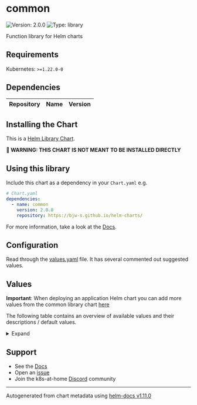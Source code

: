 # common

![Version: 2.0.0](https://img.shields.io/badge/Version-2.0.0-informational?style=flat-square) ![Type: library](https://img.shields.io/badge/Type-library-informational?style=flat-square)

Function library for Helm charts

## Requirements

Kubernetes: `>=1.22.0-0`

## Dependencies

| Repository | Name | Version |
| ---------- | ---- | ------- |

## Installing the Chart

This is a [Helm Library Chart](https://helm.sh/docs/topics/library_charts/#helm).

**🚨 WARNING: THIS CHART IS NOT MEANT TO BE INSTALLED DIRECTLY**

## Using this library

Include this chart as a dependency in your `Chart.yaml` e.g.

```yaml
# Chart.yaml
dependencies:
  - name: common
    version: 2.0.0
    repository: https://bjw-s.github.io/helm-charts/
```

For more information, take a look at the [Docs](http://bjw-s.github.io/helm-charts/docs/common-library/introduction/).

## Configuration

Read through the [values.yaml](./values.yaml) file. It has several commented out suggested values.

## Values

**Important**: When deploying an application Helm chart you can add more values from the common library chart [here](https://github.com/bjw-s/helm-charts/tree/main/charts/library/common)

The following table contains an overview of available values and their descriptions / default values.

<details>
<summary>Expand</summary>

| Key                                                       | Type   | Default                                                                                                                                                                                                                                                                                                                                                                                                                                                                        | Description                                                                                                                                                                                                                                                                                                                                                                                                                                                                                                                                                                |
| --------------------------------------------------------- | ------ | ------------------------------------------------------------------------------------------------------------------------------------------------------------------------------------------------------------------------------------------------------------------------------------------------------------------------------------------------------------------------------------------------------------------------------------------------------------------------------ | -------------------------------------------------------------------------------------------------------------------------------------------------------------------------------------------------------------------------------------------------------------------------------------------------------------------------------------------------------------------------------------------------------------------------------------------------------------------------------------------------------------------------------------------------------------------------- |
| configMaps                                                | object | See below                                                                                                                                                                                                                                                                                                                                                                                                                                                                      | Configure configMaps for the chart here. Additional configMaps can be added by adding a dictionary key similar to the 'config' object.                                                                                                                                                                                                                                                                                                                                                                                                                                     |
| configMaps.config.annotations                             | object | `{}`                                                                                                                                                                                                                                                                                                                                                                                                                                                                           | Annotations to add to the configMap                                                                                                                                                                                                                                                                                                                                                                                                                                                                                                                                        |
| configMaps.config.data                                    | object | `{}`                                                                                                                                                                                                                                                                                                                                                                                                                                                                           | configMap data content. Helm template enabled.                                                                                                                                                                                                                                                                                                                                                                                                                                                                                                                             |
| configMaps.config.enabled                                 | bool   | `false`                                                                                                                                                                                                                                                                                                                                                                                                                                                                        | Enables or disables the configMap                                                                                                                                                                                                                                                                                                                                                                                                                                                                                                                                          |
| configMaps.config.labels                                  | object | `{}`                                                                                                                                                                                                                                                                                                                                                                                                                                                                           | Labels to add to the configMap                                                                                                                                                                                                                                                                                                                                                                                                                                                                                                                                             |
| controllers.main.annotations                              | object | `{}`                                                                                                                                                                                                                                                                                                                                                                                                                                                                           | Set annotations on the deployment/statefulset/daemonset/cronjob                                                                                                                                                                                                                                                                                                                                                                                                                                                                                                            |
| controllers.main.containers.main.args                     | list   | `[]`                                                                                                                                                                                                                                                                                                                                                                                                                                                                           | Override the args for the default container                                                                                                                                                                                                                                                                                                                                                                                                                                                                                                                                |
| controllers.main.containers.main.command                  | list   | `[]`                                                                                                                                                                                                                                                                                                                                                                                                                                                                           | Override the command(s) for the default container                                                                                                                                                                                                                                                                                                                                                                                                                                                                                                                          |
| controllers.main.containers.main.env                      | string | `nil`                                                                                                                                                                                                                                                                                                                                                                                                                                                                          | Environment variables. Template enabled. Syntax options: A) TZ: UTC B) PASSWD: '{{ .Release.Name }}' C) PASSWD: configMapKeyRef: name: config-map-name key: key-name D) PASSWD: valueFrom: secretKeyRef: name: secret-name key: key-name ... E) - name: TZ value: UTC F) - name: TZ value: '{{ .Release.Name }}'                                                                                                                                                                                                                                                           |
| controllers.main.containers.main.envFrom                  | list   | `[]`                                                                                                                                                                                                                                                                                                                                                                                                                                                                           | Secrets and/or ConfigMaps that will be loaded as environment variables. [[ref]](https://unofficial-kubernetes.readthedocs.io/en/latest/tasks/configure-pod-container/configmap/#use-case-consume-configmap-in-environment-variables)                                                                                                                                                                                                                                                                                                                                       |
| controllers.main.containers.main.image.pullPolicy         | string | `nil`                                                                                                                                                                                                                                                                                                                                                                                                                                                                          | image pull policy                                                                                                                                                                                                                                                                                                                                                                                                                                                                                                                                                          |
| controllers.main.containers.main.image.repository         | string | `nil`                                                                                                                                                                                                                                                                                                                                                                                                                                                                          | image repository                                                                                                                                                                                                                                                                                                                                                                                                                                                                                                                                                           |
| controllers.main.containers.main.image.tag                | string | `nil`                                                                                                                                                                                                                                                                                                                                                                                                                                                                          | image tag                                                                                                                                                                                                                                                                                                                                                                                                                                                                                                                                                                  |
| controllers.main.containers.main.lifecycle                | object | `{}`                                                                                                                                                                                                                                                                                                                                                                                                                                                                           | Configure the lifecycle for the container                                                                                                                                                                                                                                                                                                                                                                                                                                                                                                                                  |
| controllers.main.containers.main.nameOverride             | string | `nil`                                                                                                                                                                                                                                                                                                                                                                                                                                                                          | Override the container name                                                                                                                                                                                                                                                                                                                                                                                                                                                                                                                                                |
| controllers.main.containers.main.order                    | int    | 99                                                                                                                                                                                                                                                                                                                                                                                                                                                                             | Override the default container order Containers get sorted alphanumerically by the `<order>-<identifier>` combination.                                                                                                                                                                                                                                                                                                                                                                                                                                                     |
| controllers.main.containers.main.probes                   | object | See below                                                                                                                                                                                                                                                                                                                                                                                                                                                                      | [[ref]](https://kubernetes.io/docs/tasks/configure-pod-container/configure-liveness-readiness-startup-probes/)                                                                                                                                                                                                                                                                                                                                                                                                                                                             |
| controllers.main.containers.main.probes.liveness          | object | See below                                                                                                                                                                                                                                                                                                                                                                                                                                                                      | Liveness probe configuration                                                                                                                                                                                                                                                                                                                                                                                                                                                                                                                                               |
| controllers.main.containers.main.probes.liveness.custom   | bool   | `false`                                                                                                                                                                                                                                                                                                                                                                                                                                                                        | Set this to `true` if you wish to specify your own livenessProbe                                                                                                                                                                                                                                                                                                                                                                                                                                                                                                           |
| controllers.main.containers.main.probes.liveness.enabled  | bool   | `true`                                                                                                                                                                                                                                                                                                                                                                                                                                                                         | Enable the liveness probe                                                                                                                                                                                                                                                                                                                                                                                                                                                                                                                                                  |
| controllers.main.containers.main.probes.liveness.spec     | object | See below                                                                                                                                                                                                                                                                                                                                                                                                                                                                      | The spec field contains the values for the default livenessProbe. If you selected `custom: true`, this field holds the definition of the livenessProbe.                                                                                                                                                                                                                                                                                                                                                                                                                    |
| controllers.main.containers.main.probes.liveness.type     | string | "TCP"                                                                                                                                                                                                                                                                                                                                                                                                                                                                          | sets the probe type when not using a custom probe                                                                                                                                                                                                                                                                                                                                                                                                                                                                                                                          |
| controllers.main.containers.main.probes.readiness         | object | See below                                                                                                                                                                                                                                                                                                                                                                                                                                                                      | Redainess probe configuration                                                                                                                                                                                                                                                                                                                                                                                                                                                                                                                                              |
| controllers.main.containers.main.probes.readiness.custom  | bool   | `false`                                                                                                                                                                                                                                                                                                                                                                                                                                                                        | Set this to `true` if you wish to specify your own readinessProbe                                                                                                                                                                                                                                                                                                                                                                                                                                                                                                          |
| controllers.main.containers.main.probes.readiness.enabled | bool   | `true`                                                                                                                                                                                                                                                                                                                                                                                                                                                                         | Enable the readiness probe                                                                                                                                                                                                                                                                                                                                                                                                                                                                                                                                                 |
| controllers.main.containers.main.probes.readiness.spec    | object | See below                                                                                                                                                                                                                                                                                                                                                                                                                                                                      | The spec field contains the values for the default readinessProbe. If you selected `custom: true`, this field holds the definition of the readinessProbe.                                                                                                                                                                                                                                                                                                                                                                                                                  |
| controllers.main.containers.main.probes.readiness.type    | string | "TCP"                                                                                                                                                                                                                                                                                                                                                                                                                                                                          | sets the probe type when not using a custom probe                                                                                                                                                                                                                                                                                                                                                                                                                                                                                                                          |
| controllers.main.containers.main.probes.startup           | object | See below                                                                                                                                                                                                                                                                                                                                                                                                                                                                      | Startup probe configuration                                                                                                                                                                                                                                                                                                                                                                                                                                                                                                                                                |
| controllers.main.containers.main.probes.startup.custom    | bool   | `false`                                                                                                                                                                                                                                                                                                                                                                                                                                                                        | Set this to `true` if you wish to specify your own startupProbe                                                                                                                                                                                                                                                                                                                                                                                                                                                                                                            |
| controllers.main.containers.main.probes.startup.enabled   | bool   | `true`                                                                                                                                                                                                                                                                                                                                                                                                                                                                         | Enable the startup probe                                                                                                                                                                                                                                                                                                                                                                                                                                                                                                                                                   |
| controllers.main.containers.main.probes.startup.spec      | object | See below                                                                                                                                                                                                                                                                                                                                                                                                                                                                      | The spec field contains the values for the default startupProbe. If you selected `custom: true`, this field holds the definition of the startupProbe.                                                                                                                                                                                                                                                                                                                                                                                                                      |
| controllers.main.containers.main.probes.startup.type      | string | "TCP"                                                                                                                                                                                                                                                                                                                                                                                                                                                                          | sets the probe type when not using a custom probe                                                                                                                                                                                                                                                                                                                                                                                                                                                                                                                          |
| controllers.main.containers.main.resources                | object | `{}`                                                                                                                                                                                                                                                                                                                                                                                                                                                                           | Set the resource requests / limits for the container.                                                                                                                                                                                                                                                                                                                                                                                                                                                                                                                      |
| controllers.main.containers.main.securityContext          | object | `{}`                                                                                                                                                                                                                                                                                                                                                                                                                                                                           | Configure the Security Context for the container                                                                                                                                                                                                                                                                                                                                                                                                                                                                                                                           |
| controllers.main.containers.main.terminationMessagePath   | string | `nil`                                                                                                                                                                                                                                                                                                                                                                                                                                                                          | [[ref](https://kubernetes.io/docs/reference/kubernetes-api/workload-resources/pod-v1/#lifecycle-1)]                                                                                                                                                                                                                                                                                                                                                                                                                                                                        |
| controllers.main.containers.main.terminationMessagePolicy | string | `nil`                                                                                                                                                                                                                                                                                                                                                                                                                                                                          | [[ref](https://kubernetes.io/docs/reference/kubernetes-api/workload-resources/pod-v1/#lifecycle-1)]                                                                                                                                                                                                                                                                                                                                                                                                                                                                        |
| controllers.main.cronjob                                  | object | See below                                                                                                                                                                                                                                                                                                                                                                                                                                                                      | CronJob configuration. Required only when using `controller.type: cronjob`.                                                                                                                                                                                                                                                                                                                                                                                                                                                                                                |
| controllers.main.cronjob.backoffLimit                     | int    | `6`                                                                                                                                                                                                                                                                                                                                                                                                                                                                            | Limits the number of times a failed job will be retried                                                                                                                                                                                                                                                                                                                                                                                                                                                                                                                    |
| controllers.main.cronjob.concurrencyPolicy                | string | `"Forbid"`                                                                                                                                                                                                                                                                                                                                                                                                                                                                     | Specifies how to treat concurrent executions of a job that is created by this cron job valid values are Allow, Forbid or Replace                                                                                                                                                                                                                                                                                                                                                                                                                                           |
| controllers.main.cronjob.failedJobsHistory                | int    | `1`                                                                                                                                                                                                                                                                                                                                                                                                                                                                            | The number of failed Jobs to keep                                                                                                                                                                                                                                                                                                                                                                                                                                                                                                                                          |
| controllers.main.cronjob.schedule                         | string | `"*/20 * * * *"`                                                                                                                                                                                                                                                                                                                                                                                                                                                               | Sets the CronJob time when to execute your jobs                                                                                                                                                                                                                                                                                                                                                                                                                                                                                                                            |
| controllers.main.cronjob.startingDeadlineSeconds          | int    | `30`                                                                                                                                                                                                                                                                                                                                                                                                                                                                           | The deadline in seconds for starting the job if it misses its scheduled time for any reason                                                                                                                                                                                                                                                                                                                                                                                                                                                                                |
| controllers.main.cronjob.successfulJobsHistory            | int    | `1`                                                                                                                                                                                                                                                                                                                                                                                                                                                                            | The number of succesful Jobs to keep                                                                                                                                                                                                                                                                                                                                                                                                                                                                                                                                       |
| controllers.main.cronjob.ttlSecondsAfterFinished          | string | `nil`                                                                                                                                                                                                                                                                                                                                                                                                                                                                          | If this field is set, ttlSecondsAfterFinished after the Job finishes, it is eligible to be automatically deleted.                                                                                                                                                                                                                                                                                                                                                                                                                                                          |
| controllers.main.enabled                                  | bool   | `true`                                                                                                                                                                                                                                                                                                                                                                                                                                                                         | enable the controller.                                                                                                                                                                                                                                                                                                                                                                                                                                                                                                                                                     |
| controllers.main.initContainers                           | object | `{}`                                                                                                                                                                                                                                                                                                                                                                                                                                                                           | Specify any initContainers here as dictionary items. Each initContainer should have its own key initContainers get sorted alphanumerically by the `<order>-<identifier>` combination.                                                                                                                                                                                                                                                                                                                                                                                      |
| controllers.main.labels                                   | object | `{}`                                                                                                                                                                                                                                                                                                                                                                                                                                                                           | Set labels on the deployment/statefulset/daemonset/cronjob                                                                                                                                                                                                                                                                                                                                                                                                                                                                                                                 |
| controllers.main.pod                                      | object | `{}`                                                                                                                                                                                                                                                                                                                                                                                                                                                                           |                                                                                                                                                                                                                                                                                                                                                                                                                                                                                                                                                                            |
| controllers.main.replicas                                 | int    | `1`                                                                                                                                                                                                                                                                                                                                                                                                                                                                            | Number of desired pods. When using a HorizontalPodAutoscaler, set this to `null`.                                                                                                                                                                                                                                                                                                                                                                                                                                                                                          |
| controllers.main.revisionHistoryLimit                     | int    | `3`                                                                                                                                                                                                                                                                                                                                                                                                                                                                            | ReplicaSet revision history limit                                                                                                                                                                                                                                                                                                                                                                                                                                                                                                                                          |
| controllers.main.rollingUpdate.partition                  | string | `nil`                                                                                                                                                                                                                                                                                                                                                                                                                                                                          | Set statefulset RollingUpdate partition                                                                                                                                                                                                                                                                                                                                                                                                                                                                                                                                    |
| controllers.main.rollingUpdate.surge                      | string | `nil`                                                                                                                                                                                                                                                                                                                                                                                                                                                                          | Set deployment RollingUpdate max surge                                                                                                                                                                                                                                                                                                                                                                                                                                                                                                                                     |
| controllers.main.rollingUpdate.unavailable                | string | `nil`                                                                                                                                                                                                                                                                                                                                                                                                                                                                          | Set deployment RollingUpdate max unavailable                                                                                                                                                                                                                                                                                                                                                                                                                                                                                                                               |
| controllers.main.statefulset                              | object | `{"podManagementPolicy":null,"volumeClaimTemplates":[]}`                                                                                                                                                                                                                                                                                                                                                                                                                       | StatefulSet configuration. Required only when using `controller.type: statefulset`.                                                                                                                                                                                                                                                                                                                                                                                                                                                                                        |
| controllers.main.statefulset.podManagementPolicy          | string | `nil`                                                                                                                                                                                                                                                                                                                                                                                                                                                                          | Set podManagementPolicy, valid values are Parallel and OrderedReady (default).                                                                                                                                                                                                                                                                                                                                                                                                                                                                                             |
| controllers.main.statefulset.volumeClaimTemplates         | list   | `[]`                                                                                                                                                                                                                                                                                                                                                                                                                                                                           | Used to create individual disks for each instance.                                                                                                                                                                                                                                                                                                                                                                                                                                                                                                                         |
| controllers.main.strategy                                 | string | `nil`                                                                                                                                                                                                                                                                                                                                                                                                                                                                          | Set the controller upgrade strategy For Deployments, valid values are Recreate (default) and RollingUpdate. For StatefulSets, valid values are OnDelete and RollingUpdate (default). DaemonSets/CronJobs ignore this.                                                                                                                                                                                                                                                                                                                                                      |
| controllers.main.type                                     | string | `"deployment"`                                                                                                                                                                                                                                                                                                                                                                                                                                                                 | Set the controller type. Valid options are deployment, daemonset, statefulset or cronjob                                                                                                                                                                                                                                                                                                                                                                                                                                                                                   |
| defaultPodOptions                                         | object | `{"affinity":{},"annotations":{},"automountServiceAccountToken":true,"dnsConfig":{},"dnsPolicy":null,"enableServiceLinks":true,"hostAliases":[],"hostIPC":false,"hostNetwork":false,"hostPID":false,"hostname":null,"imagePullSecrets":[],"labels":{},"nodeSelector":{},"priorityClassName":null,"restartPolicy":null,"runtimeClassName":null,"schedulerName":null,"securityContext":{},"terminationGracePeriodSeconds":null,"tolerations":[],"topologySpreadConstraints":[]}` | Set default options for all controllers / pods here Each of these options can be overridden on a Controller level                                                                                                                                                                                                                                                                                                                                                                                                                                                          |
| defaultPodOptions.affinity                                | object | `{}`                                                                                                                                                                                                                                                                                                                                                                                                                                                                           | Defines affinity constraint rules. [[ref]](https://kubernetes.io/docs/concepts/scheduling-eviction/assign-pod-node/#affinity-and-anti-affinity)                                                                                                                                                                                                                                                                                                                                                                                                                            |
| defaultPodOptions.annotations                             | object | `{}`                                                                                                                                                                                                                                                                                                                                                                                                                                                                           | Set annotations on the Pod. Pod-specific values will be merged with this.                                                                                                                                                                                                                                                                                                                                                                                                                                                                                                  |
| defaultPodOptions.automountServiceAccountToken            | bool   | `true`                                                                                                                                                                                                                                                                                                                                                                                                                                                                         | Specifies whether a service account token should be automatically mounted.                                                                                                                                                                                                                                                                                                                                                                                                                                                                                                 |
| defaultPodOptions.dnsConfig                               | object | `{}`                                                                                                                                                                                                                                                                                                                                                                                                                                                                           | Configuring the ndots option may resolve nslookup issues on some Kubernetes setups.                                                                                                                                                                                                                                                                                                                                                                                                                                                                                        |
| defaultPodOptions.dnsPolicy                               | string | `nil`                                                                                                                                                                                                                                                                                                                                                                                                                                                                          | Defaults to "ClusterFirst" if hostNetwork is false and "ClusterFirstWithHostNet" if hostNetwork is true.                                                                                                                                                                                                                                                                                                                                                                                                                                                                   |
| defaultPodOptions.enableServiceLinks                      | bool   | `true`                                                                                                                                                                                                                                                                                                                                                                                                                                                                         | Enable/disable the generation of environment variables for services. [[ref]](https://kubernetes.io/docs/concepts/services-networking/connect-applications-service/#accessing-the-service)                                                                                                                                                                                                                                                                                                                                                                                  |
| defaultPodOptions.hostAliases                             | list   | `[]`                                                                                                                                                                                                                                                                                                                                                                                                                                                                           | Use hostAliases to add custom entries to /etc/hosts - mapping IP addresses to hostnames. [[ref]](https://kubernetes.io/docs/concepts/services-networking/add-entries-to-pod-etc-hosts-with-host-aliases/)                                                                                                                                                                                                                                                                                                                                                                  |
| defaultPodOptions.hostIPC                                 | bool   | `false`                                                                                                                                                                                                                                                                                                                                                                                                                                                                        | Use the host's ipc namespace                                                                                                                                                                                                                                                                                                                                                                                                                                                                                                                                               |
| defaultPodOptions.hostNetwork                             | bool   | `false`                                                                                                                                                                                                                                                                                                                                                                                                                                                                        | When using hostNetwork make sure you set dnsPolicy to `ClusterFirstWithHostNet`                                                                                                                                                                                                                                                                                                                                                                                                                                                                                            |
| defaultPodOptions.hostPID                                 | bool   | `false`                                                                                                                                                                                                                                                                                                                                                                                                                                                                        | Use the host's pid namespace                                                                                                                                                                                                                                                                                                                                                                                                                                                                                                                                               |
| defaultPodOptions.hostname                                | string | `nil`                                                                                                                                                                                                                                                                                                                                                                                                                                                                          | Allows specifying explicit hostname setting                                                                                                                                                                                                                                                                                                                                                                                                                                                                                                                                |
| defaultPodOptions.imagePullSecrets                        | list   | `[]`                                                                                                                                                                                                                                                                                                                                                                                                                                                                           | Set image pull secrets                                                                                                                                                                                                                                                                                                                                                                                                                                                                                                                                                     |
| defaultPodOptions.labels                                  | object | `{}`                                                                                                                                                                                                                                                                                                                                                                                                                                                                           | Set labels on the Pod. Pod-specific values will be merged with this.                                                                                                                                                                                                                                                                                                                                                                                                                                                                                                       |
| defaultPodOptions.nodeSelector                            | object | `{}`                                                                                                                                                                                                                                                                                                                                                                                                                                                                           | Node selection constraint [[ref]](https://kubernetes.io/docs/concepts/scheduling-eviction/assign-pod-node/#nodeselector)                                                                                                                                                                                                                                                                                                                                                                                                                                                   |
| defaultPodOptions.priorityClassName                       | string | `nil`                                                                                                                                                                                                                                                                                                                                                                                                                                                                          | Custom priority class for different treatment by the scheduler                                                                                                                                                                                                                                                                                                                                                                                                                                                                                                             |
| defaultPodOptions.restartPolicy                           | string | `Always`. When `controller.type` is `cronjob` it defaults to `Never`.                                                                                                                                                                                                                                                                                                                                                                                                          | Set Container restart policy.                                                                                                                                                                                                                                                                                                                                                                                                                                                                                                                                              |
| defaultPodOptions.runtimeClassName                        | string | `nil`                                                                                                                                                                                                                                                                                                                                                                                                                                                                          | Allow specifying a runtimeClassName other than the default one (ie: nvidia)                                                                                                                                                                                                                                                                                                                                                                                                                                                                                                |
| defaultPodOptions.schedulerName                           | string | `nil`                                                                                                                                                                                                                                                                                                                                                                                                                                                                          | Allows specifying a custom scheduler name                                                                                                                                                                                                                                                                                                                                                                                                                                                                                                                                  |
| defaultPodOptions.securityContext                         | object | `{}`                                                                                                                                                                                                                                                                                                                                                                                                                                                                           | Configure the Security Context for the Pod                                                                                                                                                                                                                                                                                                                                                                                                                                                                                                                                 |
| defaultPodOptions.terminationGracePeriodSeconds           | string | `nil`                                                                                                                                                                                                                                                                                                                                                                                                                                                                          | [[ref](https://kubernetes.io/docs/reference/kubernetes-api/workload-resources/pod-v1/#lifecycle)]                                                                                                                                                                                                                                                                                                                                                                                                                                                                          |
| defaultPodOptions.tolerations                             | list   | `[]`                                                                                                                                                                                                                                                                                                                                                                                                                                                                           | Specify taint tolerations [[ref]](https://kubernetes.io/docs/concepts/scheduling-eviction/taint-and-toleration/)                                                                                                                                                                                                                                                                                                                                                                                                                                                           |
| defaultPodOptions.topologySpreadConstraints               | list   | `[]`                                                                                                                                                                                                                                                                                                                                                                                                                                                                           | Defines topologySpreadConstraint rules. [[ref]](https://kubernetes.io/docs/concepts/workloads/pods/pod-topology-spread-constraints/)                                                                                                                                                                                                                                                                                                                                                                                                                                       |
| global.annotations                                        | object | `{}`                                                                                                                                                                                                                                                                                                                                                                                                                                                                           | Set additional global annotations. Helm templates can be used.                                                                                                                                                                                                                                                                                                                                                                                                                                                                                                             |
| global.fullnameOverride                                   | string | `nil`                                                                                                                                                                                                                                                                                                                                                                                                                                                                          | Set the entire name definition                                                                                                                                                                                                                                                                                                                                                                                                                                                                                                                                             |
| global.labels                                             | object | `{}`                                                                                                                                                                                                                                                                                                                                                                                                                                                                           | Set additional global labels. Helm templates can be used.                                                                                                                                                                                                                                                                                                                                                                                                                                                                                                                  |
| global.nameOverride                                       | string | `nil`                                                                                                                                                                                                                                                                                                                                                                                                                                                                          | Set an override for the prefix of the fullname                                                                                                                                                                                                                                                                                                                                                                                                                                                                                                                             |
| ingress                                                   | object | See below                                                                                                                                                                                                                                                                                                                                                                                                                                                                      | Configure the ingresses for the chart here. Additional ingresses can be added by adding a dictionary key similar to the 'main' ingress.                                                                                                                                                                                                                                                                                                                                                                                                                                    |
| ingress.main.annotations                                  | object | `{}`                                                                                                                                                                                                                                                                                                                                                                                                                                                                           | Provide additional annotations which may be required.                                                                                                                                                                                                                                                                                                                                                                                                                                                                                                                      |
| ingress.main.className                                    | string | `nil`                                                                                                                                                                                                                                                                                                                                                                                                                                                                          | Set the ingressClass that is used for this ingress.                                                                                                                                                                                                                                                                                                                                                                                                                                                                                                                        |
| ingress.main.enabled                                      | bool   | `false`                                                                                                                                                                                                                                                                                                                                                                                                                                                                        | Enables or disables the ingress                                                                                                                                                                                                                                                                                                                                                                                                                                                                                                                                            |
| ingress.main.hosts[0].host                                | string | `"chart-example.local"`                                                                                                                                                                                                                                                                                                                                                                                                                                                        | Host address. Helm template can be passed.                                                                                                                                                                                                                                                                                                                                                                                                                                                                                                                                 |
| ingress.main.hosts[0].paths[0].path                       | string | `"/"`                                                                                                                                                                                                                                                                                                                                                                                                                                                                          | Path. Helm template can be passed.                                                                                                                                                                                                                                                                                                                                                                                                                                                                                                                                         |
| ingress.main.hosts[0].paths[0].service.name               | string | `"main"`                                                                                                                                                                                                                                                                                                                                                                                                                                                                       | Overrides the service name reference for this path This can be an actual service name, or reference a service identifier from this values.yaml                                                                                                                                                                                                                                                                                                                                                                                                                             |
| ingress.main.hosts[0].paths[0].service.port               | string | `nil`                                                                                                                                                                                                                                                                                                                                                                                                                                                                          | Overrides the service port number reference for this path                                                                                                                                                                                                                                                                                                                                                                                                                                                                                                                  |
| ingress.main.labels                                       | object | `{}`                                                                                                                                                                                                                                                                                                                                                                                                                                                                           | Provide additional labels which may be required.                                                                                                                                                                                                                                                                                                                                                                                                                                                                                                                           |
| ingress.main.nameOverride                                 | string | `nil`                                                                                                                                                                                                                                                                                                                                                                                                                                                                          | Override the name suffix that is used for this ingress.                                                                                                                                                                                                                                                                                                                                                                                                                                                                                                                    |
| ingress.main.primary                                      | bool   | `true`                                                                                                                                                                                                                                                                                                                                                                                                                                                                         | Make this the primary ingress (used in probes, notes, etc...). If there is more than 1 ingress, make sure that only 1 ingress is marked as primary.                                                                                                                                                                                                                                                                                                                                                                                                                        |
| ingress.main.tls                                          | list   | `[]`                                                                                                                                                                                                                                                                                                                                                                                                                                                                           | Configure TLS for the ingress. Both secretName and hosts can process a Helm template.                                                                                                                                                                                                                                                                                                                                                                                                                                                                                      |
| networkpolicies                                           | object | See below                                                                                                                                                                                                                                                                                                                                                                                                                                                                      | Configure the networkPolicies for the chart here. Additional networkPolicies can be added by adding a dictionary key similar to the 'main' networkPolicy.                                                                                                                                                                                                                                                                                                                                                                                                                  |
| networkpolicies.main.controller                           | string | `"main"`                                                                                                                                                                                                                                                                                                                                                                                                                                                                       | Configure which controller this networkPolicy should target                                                                                                                                                                                                                                                                                                                                                                                                                                                                                                                |
| networkpolicies.main.enabled                              | bool   | `false`                                                                                                                                                                                                                                                                                                                                                                                                                                                                        | Enables or disables the networkPolicy item. Defaults to true                                                                                                                                                                                                                                                                                                                                                                                                                                                                                                               |
| networkpolicies.main.policyTypes                          | list   | `["Ingress","Egress"]`                                                                                                                                                                                                                                                                                                                                                                                                                                                         | The policyTypes for this networkPolicy                                                                                                                                                                                                                                                                                                                                                                                                                                                                                                                                     |
| networkpolicies.main.rules                                | object | `{"egress":[{}],"ingress":[{}]}`                                                                                                                                                                                                                                                                                                                                                                                                                                               | The rulesets for this networkPolicy [[ref]](https://kubernetes.io/docs/concepts/services-networking/network-policies/#networkpolicy-resource)                                                                                                                                                                                                                                                                                                                                                                                                                              |
| networkpolicies.main.rules.egress                         | list   | `[{}]`                                                                                                                                                                                                                                                                                                                                                                                                                                                                         | The egress rules for this networkPolicy. Allows all egress traffic by default.                                                                                                                                                                                                                                                                                                                                                                                                                                                                                             |
| networkpolicies.main.rules.ingress                        | list   | `[{}]`                                                                                                                                                                                                                                                                                                                                                                                                                                                                         | The ingress rules for this networkPolicy. Allows all ingress traffic by default.                                                                                                                                                                                                                                                                                                                                                                                                                                                                                           |
| persistence                                               | object | See below                                                                                                                                                                                                                                                                                                                                                                                                                                                                      | Configure persistence for the chart here. Additional items can be added by adding a dictionary key similar to the 'config' key. [[ref]](https://bjw-s.github.io/helm-charts/docs/common-library/common-library-storage)                                                                                                                                                                                                                                                                                                                                                    |
| persistence.config.accessMode                             | string | `"ReadWriteOnce"`                                                                                                                                                                                                                                                                                                                                                                                                                                                              | AccessMode for the persistent volume. Make sure to select an access mode that is supported by your storage provider! [[ref]](https://kubernetes.io/docs/concepts/storage/persistent-volumes/#access-modes)                                                                                                                                                                                                                                                                                                                                                                 |
| persistence.config.advancedMounts                         | object | `{}`                                                                                                                                                                                                                                                                                                                                                                                                                                                                           | Explicitly configure mounts for specific controllers and containers. Example: advancedMounts: main: # the controller with the "main" identifier main: # the container with the "main" identifier - path: /data/config.yaml readOnly: true subPath: config.yaml second-container: # the container with the "second-container" identifier - path: /appdata/config readOnly: true second-controller: # the controller with the "second-controller" identifier main: # the container with the "main" identifier - path: /data/config.yaml readOnly: false subPath: config.yaml |
| persistence.config.enabled                                | bool   | `false`                                                                                                                                                                                                                                                                                                                                                                                                                                                                        | Enables or disables the persistence item. Defaults to true                                                                                                                                                                                                                                                                                                                                                                                                                                                                                                                 |
| persistence.config.existingClaim                          | string | `nil`                                                                                                                                                                                                                                                                                                                                                                                                                                                                          | If you want to reuse an existing claim, the name of the existing PVC can be passed here.                                                                                                                                                                                                                                                                                                                                                                                                                                                                                   |
| persistence.config.globalMounts                           | list   | `[]`                                                                                                                                                                                                                                                                                                                                                                                                                                                                           | Configure mounts to all controllers and containers. By default the persistence item will be mounted to `/<name_of_the_peristence_item>`. Example: globalMounts: - path: /config readOnly: false                                                                                                                                                                                                                                                                                                                                                                            |
| persistence.config.retain                                 | bool   | `false`                                                                                                                                                                                                                                                                                                                                                                                                                                                                        | Set to true to retain the PVC upon `helm uninstall`                                                                                                                                                                                                                                                                                                                                                                                                                                                                                                                        |
| persistence.config.size                                   | string | `"1Gi"`                                                                                                                                                                                                                                                                                                                                                                                                                                                                        | The amount of storage that is requested for the persistent volume.                                                                                                                                                                                                                                                                                                                                                                                                                                                                                                         |
| persistence.config.storageClass                           | string | `nil`                                                                                                                                                                                                                                                                                                                                                                                                                                                                          | Storage Class for the config volume. If set to `-`, dynamic provisioning is disabled. If set to something else, the given storageClass is used. If undefined (the default) or set to null, no storageClassName spec is set, choosing the default provisioner.                                                                                                                                                                                                                                                                                                              |
| persistence.config.type                                   | string | `"persistentVolumeClaim"`                                                                                                                                                                                                                                                                                                                                                                                                                                                      | Sets the persistence type Valid options are persistentVolumeClaim, emptyDir, hostPath, secret, configMap or custom                                                                                                                                                                                                                                                                                                                                                                                                                                                         |
| route                                                     | object | See below                                                                                                                                                                                                                                                                                                                                                                                                                                                                      | Configure the gateway routes for the chart here. Additional routes can be added by adding a dictionary key similar to the 'main' route. [[ref]](https://gateway-api.sigs.k8s.io/references/spec/)                                                                                                                                                                                                                                                                                                                                                                          |
| route.main.annotations                                    | object | `{}`                                                                                                                                                                                                                                                                                                                                                                                                                                                                           | Provide additional annotations which may be required.                                                                                                                                                                                                                                                                                                                                                                                                                                                                                                                      |
| route.main.enabled                                        | bool   | `false`                                                                                                                                                                                                                                                                                                                                                                                                                                                                        | Enables or disables the route                                                                                                                                                                                                                                                                                                                                                                                                                                                                                                                                              |
| route.main.hostnames                                      | list   | `[]`                                                                                                                                                                                                                                                                                                                                                                                                                                                                           | Host addresses                                                                                                                                                                                                                                                                                                                                                                                                                                                                                                                                                             |
| route.main.kind                                           | string | `"HTTPRoute"`                                                                                                                                                                                                                                                                                                                                                                                                                                                                  | Set the route kind Valid options are GRPCRoute, HTTPRoute, TCPRoute, TLSRoute, UDPRoute                                                                                                                                                                                                                                                                                                                                                                                                                                                                                    |
| route.main.labels                                         | object | `{}`                                                                                                                                                                                                                                                                                                                                                                                                                                                                           | Provide additional labels which may be required.                                                                                                                                                                                                                                                                                                                                                                                                                                                                                                                           |
| route.main.nameOverride                                   | string | `nil`                                                                                                                                                                                                                                                                                                                                                                                                                                                                          | Override the name suffix that is used for this route.                                                                                                                                                                                                                                                                                                                                                                                                                                                                                                                      |
| route.main.parentRefs                                     | list   | `[{"group":"gateway.networking.k8s.io","kind":"Gateway","name":null,"namespace":null,"sectionName":null}]`                                                                                                                                                                                                                                                                                                                                                                     | Configure the resource the route attaches to.                                                                                                                                                                                                                                                                                                                                                                                                                                                                                                                              |
| route.main.rules                                          | list   | `[{"backendRefs":[{"group":"","kind":"Service","name":"main","namespace":null,"port":null,"weight":1}],"matches":[{"path":{"type":"PathPrefix","value":"/"}}]}]`                                                                                                                                                                                                                                                                                                               | Configure rules for routing. Defaults to the primary service.                                                                                                                                                                                                                                                                                                                                                                                                                                                                                                              |
| route.main.rules[0].backendRefs                           | list   | `[{"group":"","kind":"Service","name":"main","namespace":null,"port":null,"weight":1}]`                                                                                                                                                                                                                                                                                                                                                                                        | Configure backends where matching requests should be sent.                                                                                                                                                                                                                                                                                                                                                                                                                                                                                                                 |
| secrets                                                   | object | See below                                                                                                                                                                                                                                                                                                                                                                                                                                                                      | Use this to populate secrets with the values you specify. Be aware that these values are not encrypted by default, and could therefore visible to anybody with access to the values.yaml file. Additional Secrets can be added by adding a dictionary key similar to the 'secret' object.                                                                                                                                                                                                                                                                                  |
| secrets.secret.annotations                                | object | `{}`                                                                                                                                                                                                                                                                                                                                                                                                                                                                           | Annotations to add to the Secret                                                                                                                                                                                                                                                                                                                                                                                                                                                                                                                                           |
| secrets.secret.enabled                                    | bool   | `false`                                                                                                                                                                                                                                                                                                                                                                                                                                                                        | Enables or disables the Secret                                                                                                                                                                                                                                                                                                                                                                                                                                                                                                                                             |
| secrets.secret.labels                                     | object | `{}`                                                                                                                                                                                                                                                                                                                                                                                                                                                                           | Labels to add to the Secret                                                                                                                                                                                                                                                                                                                                                                                                                                                                                                                                                |
| secrets.secret.stringData                                 | object | `{}`                                                                                                                                                                                                                                                                                                                                                                                                                                                                           | Secret stringData content. Helm template enabled.                                                                                                                                                                                                                                                                                                                                                                                                                                                                                                                          |
| service                                                   | object | See below                                                                                                                                                                                                                                                                                                                                                                                                                                                                      | Configure the services for the chart here. Additional services can be added by adding a dictionary key similar to the 'main' service.                                                                                                                                                                                                                                                                                                                                                                                                                                      |
| service.main.annotations                                  | object | `{}`                                                                                                                                                                                                                                                                                                                                                                                                                                                                           | Provide additional annotations which may be required.                                                                                                                                                                                                                                                                                                                                                                                                                                                                                                                      |
| service.main.controller                                   | string | `"main"`                                                                                                                                                                                                                                                                                                                                                                                                                                                                       | Configure which controller this service should target                                                                                                                                                                                                                                                                                                                                                                                                                                                                                                                      |
| service.main.enabled                                      | bool   | `true`                                                                                                                                                                                                                                                                                                                                                                                                                                                                         | Enables or disables the service                                                                                                                                                                                                                                                                                                                                                                                                                                                                                                                                            |
| service.main.externalTrafficPolicy                        | string | `nil`                                                                                                                                                                                                                                                                                                                                                                                                                                                                          | [[ref](https://kubernetes.io/docs/tutorials/services/source-ip/)]                                                                                                                                                                                                                                                                                                                                                                                                                                                                                                          |
| service.main.extraSelectorLabels                          | object | `{}`                                                                                                                                                                                                                                                                                                                                                                                                                                                                           | Allow adding additional match labels                                                                                                                                                                                                                                                                                                                                                                                                                                                                                                                                       |
| service.main.ipFamilies                                   | list   | `[]`                                                                                                                                                                                                                                                                                                                                                                                                                                                                           | The ip families that should be used. Options: IPv4, IPv6                                                                                                                                                                                                                                                                                                                                                                                                                                                                                                                   |
| service.main.ipFamilyPolicy                               | string | `nil`                                                                                                                                                                                                                                                                                                                                                                                                                                                                          | Specify the ip policy. Options: SingleStack, PreferDualStack, RequireDualStack                                                                                                                                                                                                                                                                                                                                                                                                                                                                                             |
| service.main.labels                                       | object | `{}`                                                                                                                                                                                                                                                                                                                                                                                                                                                                           | Provide additional labels which may be required.                                                                                                                                                                                                                                                                                                                                                                                                                                                                                                                           |
| service.main.nameOverride                                 | string | `nil`                                                                                                                                                                                                                                                                                                                                                                                                                                                                          | Override the name suffix that is used for this service                                                                                                                                                                                                                                                                                                                                                                                                                                                                                                                     |
| service.main.ports                                        | object | See below                                                                                                                                                                                                                                                                                                                                                                                                                                                                      | Configure the Service port information here. Additional ports can be added by adding a dictionary key similar to the 'http' service.                                                                                                                                                                                                                                                                                                                                                                                                                                       |
| service.main.ports.http.enabled                           | bool   | `true`                                                                                                                                                                                                                                                                                                                                                                                                                                                                         | Enables or disables the port                                                                                                                                                                                                                                                                                                                                                                                                                                                                                                                                               |
| service.main.ports.http.nodePort                          | string | `nil`                                                                                                                                                                                                                                                                                                                                                                                                                                                                          | Specify the nodePort value for the LoadBalancer and NodePort service types. [[ref]](https://kubernetes.io/docs/concepts/services-networking/service/#type-nodeport)                                                                                                                                                                                                                                                                                                                                                                                                        |
| service.main.ports.http.port                              | string | `nil`                                                                                                                                                                                                                                                                                                                                                                                                                                                                          | The port number                                                                                                                                                                                                                                                                                                                                                                                                                                                                                                                                                            |
| service.main.ports.http.primary                           | bool   | `true`                                                                                                                                                                                                                                                                                                                                                                                                                                                                         | Make this the primary port (used in probes, notes, etc...) If there is more than 1 service, make sure that only 1 port is marked as primary.                                                                                                                                                                                                                                                                                                                                                                                                                               |
| service.main.ports.http.protocol                          | string | `"HTTP"`                                                                                                                                                                                                                                                                                                                                                                                                                                                                       | Port protocol. Support values are `HTTP`, `HTTPS`, `TCP` and `UDP`. HTTP and HTTPS spawn a TCP service and get used for internal URL and name generation                                                                                                                                                                                                                                                                                                                                                                                                                   |
| service.main.ports.http.targetPort                        | string | `nil`                                                                                                                                                                                                                                                                                                                                                                                                                                                                          | Specify a service targetPort if you wish to differ the service port from the application port. If `targetPort` is specified, this port number is used in the container definition instead of the `port` value. Therefore named ports are not supported for this field.                                                                                                                                                                                                                                                                                                     |
| service.main.primary                                      | bool   | `true`                                                                                                                                                                                                                                                                                                                                                                                                                                                                         | Make this the primary service for this controller (used in probes, notes, etc...). If there is more than 1 service targeting the controller, make sure that only 1 service is marked as primary.                                                                                                                                                                                                                                                                                                                                                                           |
| service.main.type                                         | string | `"ClusterIP"`                                                                                                                                                                                                                                                                                                                                                                                                                                                                  | Set the service type                                                                                                                                                                                                                                                                                                                                                                                                                                                                                                                                                       |
| serviceAccount.annotations                                | object | `{}`                                                                                                                                                                                                                                                                                                                                                                                                                                                                           | Annotations to add to the service account                                                                                                                                                                                                                                                                                                                                                                                                                                                                                                                                  |
| serviceAccount.create                                     | bool   | `false`                                                                                                                                                                                                                                                                                                                                                                                                                                                                        | Specifies whether a service account should be created                                                                                                                                                                                                                                                                                                                                                                                                                                                                                                                      |
| serviceAccount.labels                                     | object | `{}`                                                                                                                                                                                                                                                                                                                                                                                                                                                                           | Labels to add to the service account                                                                                                                                                                                                                                                                                                                                                                                                                                                                                                                                       |
| serviceAccount.name                                       | string | `""`                                                                                                                                                                                                                                                                                                                                                                                                                                                                           | The name of the service account to use. If not set and create is true, a name is generated using the fullname template                                                                                                                                                                                                                                                                                                                                                                                                                                                     |
| serviceMonitor                                            | object | See below                                                                                                                                                                                                                                                                                                                                                                                                                                                                      | Configure the ServiceMonitors for the chart here. Additional ServiceMonitors can be added by adding a dictionary key similar to the 'main' ServiceMonitors.                                                                                                                                                                                                                                                                                                                                                                                                                |
| serviceMonitor.main.annotations                           | object | `{}`                                                                                                                                                                                                                                                                                                                                                                                                                                                                           | Provide additional annotations which may be required.                                                                                                                                                                                                                                                                                                                                                                                                                                                                                                                      |
| serviceMonitor.main.enabled                               | bool   | `false`                                                                                                                                                                                                                                                                                                                                                                                                                                                                        | Enables or disables the serviceMonitor.                                                                                                                                                                                                                                                                                                                                                                                                                                                                                                                                    |
| serviceMonitor.main.endpoints                             | list   | See values.yaml                                                                                                                                                                                                                                                                                                                                                                                                                                                                | Configures the endpoints for the serviceMonitor.                                                                                                                                                                                                                                                                                                                                                                                                                                                                                                                           |
| serviceMonitor.main.labels                                | object | `{}`                                                                                                                                                                                                                                                                                                                                                                                                                                                                           | Provide additional labels which may be required.                                                                                                                                                                                                                                                                                                                                                                                                                                                                                                                           |
| serviceMonitor.main.nameOverride                          | string | `nil`                                                                                                                                                                                                                                                                                                                                                                                                                                                                          | Override the name suffix that is used for this serviceMonitor.                                                                                                                                                                                                                                                                                                                                                                                                                                                                                                             |
| serviceMonitor.main.selector                              | object | `{}`                                                                                                                                                                                                                                                                                                                                                                                                                                                                           | Configures a custom selector for the serviceMonitor, this takes precedence over specifying a service name. Helm templates can be used.                                                                                                                                                                                                                                                                                                                                                                                                                                     |
| serviceMonitor.main.serviceName                           | string | `"{{ include \"bjw-s.common.lib.chart.names.fullname\" $ }}"`                                                                                                                                                                                                                                                                                                                                                                                                                  | Configures the target Service for the serviceMonitor. Helm templates can be used.                                                                                                                                                                                                                                                                                                                                                                                                                                                                                          |

</details>

## Support

- See the [Docs](http://bjw-s.github.io/helm-charts/docs/)
- Open an [issue](https://github.com/bjw-s/helm-charts/issues/new/choose)
- Join the k8s-at-home [Discord](https://discord.gg/k8s-at-home) community

---

Autogenerated from chart metadata using [helm-docs v1.11.0](https://github.com/norwoodj/helm-docs/releases/v1.11.0)
